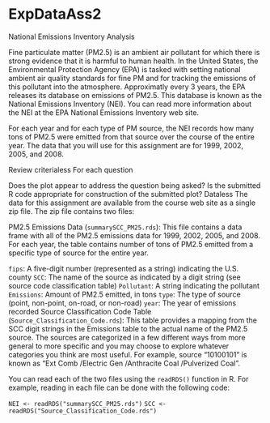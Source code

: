 # ExpDataAss2
National Emissions Inventory Analysis

Fine particulate matter (PM2.5) is an ambient air pollutant for which there is strong evidence that it is harmful to human health. In the United States, the Environmental Protection Agency (EPA) is tasked with setting national ambient air quality standards for fine PM and for tracking the emissions of this pollutant into the atmosphere. Approximatly every 3 years, the EPA releases its database on emissions of PM2.5. This database is known as the National Emissions Inventory (NEI). You can read more information about the NEI at the EPA National Emissions Inventory web site.

For each year and for each type of PM source, the NEI records how many tons of PM2.5 were emitted from that source over the course of the entire year. The data that you will use for this assignment are for 1999, 2002, 2005, and 2008.

Review criterialess 
For each question

Does the plot appear to address the question being asked?
Is the submitted R code appropriate for construction of the submitted plot?
Dataless 
The data for this assignment are available from the course web site as a single zip file. The zip file contains two files:

PM2.5 Emissions Data (``𝚜𝚞𝚖𝚖𝚊𝚛𝚢𝚂𝙲𝙲_𝙿𝙼𝟸𝟻.𝚛𝚍𝚜``): This file contains a data frame with all of the PM2.5 emissions data for 1999, 2002, 2005, and 2008. For each year, the table contains number of tons of PM2.5 emitted from a specific type of source for the entire year.

``𝚏𝚒𝚙𝚜``: A five-digit number (represented as a string) indicating the U.S. county
``𝚂𝙲𝙲``: The name of the source as indicated by a digit string (see source code classification table)
``𝙿𝚘𝚕𝚕𝚞𝚝𝚊𝚗𝚝``: A string indicating the pollutant
``𝙴𝚖𝚒𝚜𝚜𝚒𝚘𝚗𝚜``: Amount of PM2.5 emitted, in tons
``𝚝𝚢𝚙𝚎``: The type of source (point, non-point, on-road, or non-road)
``𝚢𝚎𝚊𝚛``: The year of emissions recorded
Source Classification Code Table (``𝚂𝚘𝚞𝚛𝚌𝚎_𝙲𝚕𝚊𝚜𝚜𝚒𝚏𝚒𝚌𝚊𝚝𝚒𝚘𝚗_𝙲𝚘𝚍𝚎.𝚛𝚍𝚜``): This table provides a mapping from the SCC digit strings in the Emissions table to the actual name of the PM2.5 source. The sources are categorized in a few different ways from more general to more specific and you may choose to explore whatever categories you think are most useful. For example, source “10100101” is known as “Ext Comb /Electric Gen /Anthracite Coal /Pulverized Coal”.

You can read each of the two files using the ``𝚛𝚎𝚊𝚍𝚁𝙳𝚂()`` function in R. For example, reading in each file can be done with the following code:

``NEI <- readRDS("summarySCC_PM25.rds")``
``SCC <- readRDS("Source_Classification_Code.rds")``
